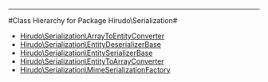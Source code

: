 - - -

#Class Hierarchy for Package Hirudo\Serialization#<ul>
<li><a href="https://github.com/JeyDotC/Hirudo-docs/blob/master/hirudo/serialization/ArrayToEntityConverter.md">Hirudo\Serialization\ArrayToEntityConverter</a></li>
<li><a href="https://github.com/JeyDotC/Hirudo-docs/blob/master/hirudo/serialization/EntityDeserializerBase.md">Hirudo\Serialization\EntityDeserializerBase</a></li>
<li><a href="https://github.com/JeyDotC/Hirudo-docs/blob/master/hirudo/serialization/EntitySerializerBase.md">Hirudo\Serialization\EntitySerializerBase</a></li>
<li><a href="https://github.com/JeyDotC/Hirudo-docs/blob/master/hirudo/serialization/EntityToArrayConverter.md">Hirudo\Serialization\EntityToArrayConverter</a></li>
<li><a href="https://github.com/JeyDotC/Hirudo-docs/blob/master/hirudo/serialization/MimeSerializationFactory.md">Hirudo\Serialization\MimeSerializationFactory</a></li>
</ul>
